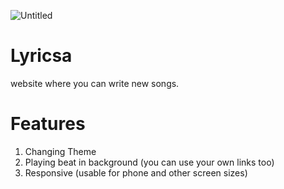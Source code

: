 ![Untitled](https://user-images.githubusercontent.com/86018280/134562876-af074af1-5dfe-4168-afa6-d1634422e7da.png)

# Lyricsa
website where you can write new  songs.

# Features
1) Changing Theme
2) Playing beat in background (you can use your own links too)
3) Responsive (usable for phone and other screen sizes)
